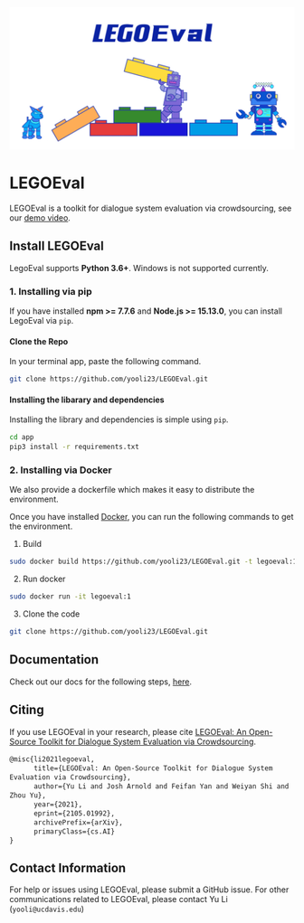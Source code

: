 ![](assets/banner2.png)

# LEGOEval
LEGOEval is a toolkit for dialogue system evaluation via crowdsourcing, see our [demo video](https://www.youtube.com/watch?v=Dg6mafRGOpg&ab_channel=JoshArnold).

## Install LEGOEval
LegoEval supports **Python 3.6+**. Windows is not supported currently.

### 1. Installing via pip
If you have installed **npm >= 7.7.6** and **Node.js >= 15.13.0**, you can install LegoEval via `pip`.

#### Clone the Repo
In your terminal app, paste the following command.
```bash
git clone https://github.com/yooli23/LEGOEval.git
```
#### Installing the libarary and dependencies
Installing the library and dependencies is simple using `pip`.
```bash
cd app
pip3 install -r requirements.txt
```

### 2. Installing via Docker
We also provide a dockerfile which makes it easy to distribute the environment.

Once you have installed [Docker](https://docs.docker.com/get-docker/), you can run the following commands to get the environment.

1. Build
```bash
sudo docker build https://github.com/yooli23/LEGOEval.git -t legoeval:1
```

2. Run docker
```bash
sudo docker run -it legoeval:1
```

3. Clone the code
```bash
git clone https://github.com/yooli23/LEGOEval.git
```

## Documentation
Check out our docs for the following steps, [here](https://legodocs.herokuapp.com/).

## Citing
If you use LEGOEval in your research, please cite [LEGOEval: An Open-Source Toolkit for Dialogue System Evaluation via Crowdsourcing](https://arxiv.org/pdf/2105.01992.pdf).
```
@misc{li2021legoeval,
      title={LEGOEval: An Open-Source Toolkit for Dialogue System Evaluation via Crowdsourcing}, 
      author={Yu Li and Josh Arnold and Feifan Yan and Weiyan Shi and Zhou Yu},
      year={2021},
      eprint={2105.01992},
      archivePrefix={arXiv},
      primaryClass={cs.AI}
}
```
## Contact Information
For help or issues using LEGOEval, please submit a GitHub issue.
For other communications related to LEGOEval, please contact Yu Li (`yooli@ucdavis.edu`)
